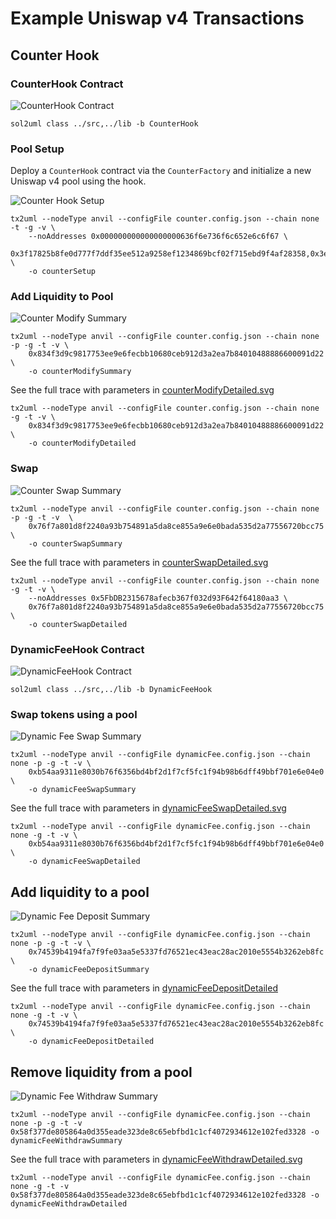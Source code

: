 # Example Uniswap v4 Transactions

## Counter Hook

### CounterHook Contract

![CounterHook Contract](./CounterHook.svg)

```
sol2uml class ../src,../lib -b CounterHook
```

### Pool Setup

Deploy a `CounterHook` contract via the `CounterFactory` and initialize a new Uniswap v4 pool using the hook.

![Counter Hook Setup](./counterSetup.svg)

```
tx2uml --nodeType anvil --configFile counter.config.json --chain none -t -g -v \
    --noAddresses 0x000000000000000000636f6e736f6c652e6c6f67 \
    0x3f17825b8fe0d777f7ddf35ee512a9258ef1234869bcf02f715ebd9f4af28358,0x3e8aa6240dfe1302a385bafc15dec04bf11322723d5a7a180e47fd0095a090a1 \
    -o counterSetup
```

### Add Liquidity to Pool

![Counter Modify Summary](./counterModifySummary.svg)

```
tx2uml --nodeType anvil --configFile counter.config.json --chain none -p -g -t -v \
    0x834f3d9c9817753ee9e6fecbb10680ceb912d3a2ea7b84010488886600091d22 \
    -o counterModifySummary
```

See the full trace with parameters in [counterModifyDetailed.svg](./counterModifyDetailed.svg)

```
tx2uml --nodeType anvil --configFile counter.config.json --chain none -g -t -v \
    0x834f3d9c9817753ee9e6fecbb10680ceb912d3a2ea7b84010488886600091d22 \
    -o counterModifyDetailed
```

### Swap

![Counter Swap Summary](./counterSwapSummary.svg)

```
tx2uml --nodeType anvil --configFile counter.config.json --chain none -p -g -t -v  \
    0x76f7a801d8f2240a93b754891a5da8ce855a9e6e0bada535d2a77556720bcc75 \
    -o counterSwapSummary
```

See the full trace with parameters in [counterSwapDetailed.svg](./counterSwapDetailed.svg)

```
tx2uml --nodeType anvil --configFile counter.config.json --chain none -g -t -v \
    --noAddresses 0x5FbDB2315678afecb367f032d93F642f64180aa3 \
    0x76f7a801d8f2240a93b754891a5da8ce855a9e6e0bada535d2a77556720bcc75 \
    -o counterSwapDetailed
```

### DynamicFeeHook Contract

![DynamicFeeHook Contract](./DynamicFeeHook.svg)

```
sol2uml class ../src,../lib -b DynamicFeeHook
```

### Swap tokens using a pool

![Dynamic Fee Swap Summary](./dynamicFeeSwapSummary.svg)

```
tx2uml --nodeType anvil --configFile dynamicFee.config.json --chain none -p -g -t -v \
    0xb54aa9311e8030b76f6356bd4bf2d1f7cf5fc1f94b98b6dff49bbf701e6e04e0 \
    -o dynamicFeeSwapSummary
```

See the full trace with parameters in [dynamicFeeSwapDetailed.svg](./dynamicFeeSwapDetailed.svg)

```
tx2uml --nodeType anvil --configFile dynamicFee.config.json --chain none -g -t -v \
    0xb54aa9311e8030b76f6356bd4bf2d1f7cf5fc1f94b98b6dff49bbf701e6e04e0 \
    -o dynamicFeeSwapDetailed
```

## Add liquidity to a pool

![Dynamic Fee Deposit Summary](./dynamicFeeDepositSummary.svg)

```
tx2uml --nodeType anvil --configFile dynamicFee.config.json --chain none -p -g -t -v \
    0x74539b4194fa7f9fe03aa5e5337fd76521ec43eac28ac2010e5554b3262eb8fc \
    -o dynamicFeeDepositSummary
```

See the full trace with parameters in [dynamicFeeDepositDetailed](./dynamicFeeDepositDetailed.svg)

```
tx2uml --nodeType anvil --configFile dynamicFee.config.json --chain none -g -t -v \
    0x74539b4194fa7f9fe03aa5e5337fd76521ec43eac28ac2010e5554b3262eb8fc \
    -o dynamicFeeDepositDetailed
```

## Remove liquidity from a pool

![Dynamic Fee Withdraw Summary](./dynamicFeeWithdrawSummary.svg)

```
tx2uml --nodeType anvil --configFile dynamicFee.config.json --chain none -p -g -t -v 0x58f377de805864a0d355eade323de8c65ebfbd1c1cf4072934612e102fed3328 -o dynamicFeeWithdrawSummary
```

See the full trace with parameters in [dynamicFeeWithdrawDetailed.svg](./dynamicFeeWithdrawDetailed.svg)

```
tx2uml --nodeType anvil --configFile dynamicFee.config.json --chain none -g -t -v 0x58f377de805864a0d355eade323de8c65ebfbd1c1cf4072934612e102fed3328 -o dynamicFeeWithdrawDetailed
```
